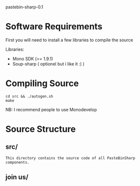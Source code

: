 pastebin-sharp-0.1

Software Requirements
=====================
First you will need to install a few libraries to compile the source

Libraries:
* Mono SDK (>= 1.9.1)
* Soup-sharp ( optionel but i like it :) )

Compiling Source
================

    cd src && ./autogen.sh
    make

NB: I recommend people to use Monodevelop

Source Structure
================

src/
----

    This directory contains the source code of all PasteBinSharp components.

join us/
-------

  [here]: https://github.com/jamesaxl/pastebin-sharp
